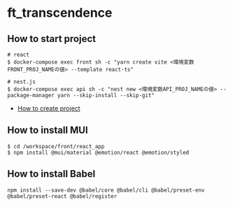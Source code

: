 # ft_transcendence
## How to start project
```
# react
$ docker-compose exec front sh -c "yarn create vite <環境変数FRONT_PROJ_NAMEの値> --template react-ts"

# nest.js
$ docker-compose exec api sh -c "nest new <環境変数API_PROJ_NAMEの値> --package-manager yarn --skip-install --skip-git"
```
- [How to create project](https://qiita.com/katkatprog/items/a53fa97ba60fa361983a)

## How to install MUI
```
$ cd /workspace/front/react_app
$ npm install @mui/material @emotion/react @emotion/styled
```

## How to install Babel
```
npm install --save-dev @babel/core @babel/cli @babel/preset-env @babel/preset-react @babel/register
```